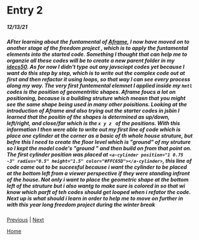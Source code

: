 # Entry 2
##### 12/13/21

##### AFter learning about the funtamental of [Aframe](https://aframe.io/), I now have moved on to another stage of the freedom project , which is to apply the funtamental elements into the started code. Something I thought that can help me to organzie all these codes will be to create a new parent folder in my [idecs50](https://ide.cs50.io/13758b3009c14fb0964b54fd27439218). As for now I didn't type out any javsciopt codes yet because I want do this step by step, which is to write out the complex code out at first and then refactor it using loops, so that way I can see every process along my way. The very first funtemental elemnet I applied inside my `hmtl` codes is the position of geomentritic shapes. Aframe foucs a lot on positioning, because is a building struture which measn that you might see the same shape being used in many other poisitions. Looking at the introduction of Aframe and also trying out the starter codes in jsbin I learned that the positin of the shapes is determined as up/down, left/right, and close/far which is the `x y z ` of the positions. With this information I then were able to write out my first line of code which is place one cylinder at the corner as a basic of th whole house struture, but befre this I need to create the floor level which is "ground" of my struture so I kept the model code's "ground " and then build on from that point on. The first cylinder position was placed at `<a-cylinder position="1 0.75 -3" radius="0.5" height="1.5" color="#FFC65D"></a-cylinder>`, this line of code came out to be suceesful because i want the cylinder to be placed at the bottom left from a viewer perspective if they were standing  infront of the house. Not only i want to place the geometric shape at the bottom left of the struture but i also wantg to make sure is colored in so that wi know which parft of teh codes should get looped when i refator the code. Next up is what should i learn in order to help me to move on further in with this year long freedom project during the winter break   




















[Previous](entry01.md) | [Next](entry03.md)

[Home](../README.md)
